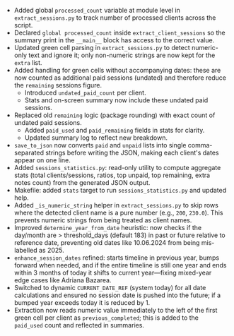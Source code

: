 - Added global `processed_count` variable at module level in `extract_sessions.py` to track number of processed clients across the script.
- Declared `global processed_count` inside `extract_client_sessions` so the summary print in the `__main__` block has access to the correct value.
- Updated green cell parsing in `extract_sessions.py` to detect numeric-only text and ignore it; only non-numeric strings are now kept for the `extra` list.
- Added handling for green cells without accompanying dates: these are now counted as additional paid sessions (undated) and therefore reduce the `remaining` sessions figure.
  * Introduced `undated_paid_count` per client.
  * Stats and on-screen summary now include these undated paid sessions.
- Replaced old `remaining` logic (package rounding) with exact count of undated paid sessions.
  * Added `paid_used` and `paid_remaining` fields in stats for clarity.
  * Updated summary log to reflect new breakdown.
- `save_to_json` now converts `paid` and `unpaid` lists into single comma-separated strings before writing the JSON, making each client's dates appear on one line.
- Added `sessions_statistics.py`: read-only utility to compute aggregate stats (total clients/sessions, ratios, top unpaid, top remaining, extra notes count) from the generated JSON output.
- Makefile: added `stats` target to run `sessions_statistics.py` and updated help.
- Added `_is_numeric_string` helper in `extract_sessions.py` to skip rows where the detected client name is a pure number (e.g., `200`, `230.0`). This prevents numeric strings from being treated as client names.
- Improved `determine_year_from_date` heuristic: now checks if the day/month are > threshold_days (default 183) in past or future relative to reference date, preventing old dates like 10.06.2024 from being mis-labelled as 2025.
- `enhance_session_dates` refined: starts timeline in previous year, bumps forward when needed, and if the entire timeline is still one year and ends within 3 months of today it shifts to current year—fixing mixed-year edge cases like Adriana Bazarea.
- Switched to dynamic `CURRENT_DATE_REF` (system today) for all date calculations and ensured no session date is pushed into the future; if a bumped year exceeds today it is reduced by 1.
- Extraction now reads numeric value immediately to the left of the first green cell per client as `previous_completed`; this is added to the `paid_used` count and reflected in summaries. 